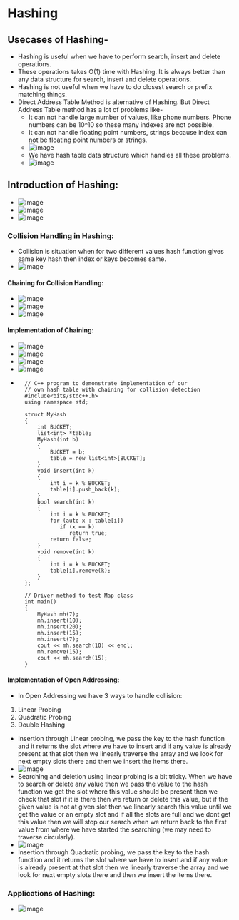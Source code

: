 # Hashing

## Usecases of Hashing-

- Hashing is useful when we have to perform search, insert and delete operations.
- These operations takes O(1) time with Hashing. It is always better than any data structure for search, insert and delete operations.
- Hashing is not useful when we have to do closest search or prefix matching things.
- Direct Address Table Method is alternative of Hashing. But Direct Address Table method has a lot of problems like-
  - It can not handle large number of values, like phone numbers. Phone numbers can be 10^10 so these many indexes are not possible.
  - It can not handle floating point numbers, strings because index can not be floating point numbers or strings.
  - ![image](https://github.com/shubham-156760530/DSA-Questions/assets/59314528/4d0a372f-457b-4c07-ac31-c95f011298ab)
  - We have hash table data structure which handles all these problems.
  - ![image](https://github.com/shubham-156760530/DSA-Questions/assets/59314528/948a9341-6629-43fa-8d5d-3e0a19d7b9e7)
## Introduction of Hashing:
  - ![image](https://github.com/shubham-156760530/DSA-Questions/assets/59314528/22fea65f-1042-4f40-8456-112a1a510c71)
  - ![image](https://github.com/shubham-156760530/DSA-Questions/assets/59314528/3e552b6a-4057-41c5-9ea6-98f1457d8549)
  - ![image](https://github.com/shubham-156760530/DSA-Questions/assets/59314528/aaf64e22-7c06-45a0-81a2-37968d41d28e)
### Collision Handling in Hashing:
  - Collision is situation when for two different values hash function gives same key hash then index or keys becomes same.
  - ![image](https://github.com/shubham-156760530/DSA-Questions/assets/59314528/7c0d318b-dc69-4b61-ae26-8a0a327f072e)
#### Chaining for Collision Handling:
  - ![image](https://github.com/shubham-156760530/DSA-Questions/assets/59314528/841ce21d-b077-4023-b301-68bd2554032b)
  - ![image](https://github.com/shubham-156760530/DSA-Questions/assets/59314528/a20b7eb2-6587-4989-81bc-61b081b93041)
  - ![image](https://github.com/shubham-156760530/DSA-Questions/assets/59314528/e4014230-9e9a-4905-8ff8-d4eb00f36653)
#### Implementation of Chaining:
  - ![image](https://github.com/shubham-156760530/DSA-Questions/assets/59314528/b36d78bc-5f41-4f2c-9fe0-d710cabe2e84)
  - ![image](https://github.com/shubham-156760530/DSA-Questions/assets/59314528/c6247958-a821-439e-9f4b-1ff22f16ac4f)
  - ![image](https://github.com/shubham-156760530/DSA-Questions/assets/59314528/97043738-e531-4219-945d-03e14b34adcc)
  - ![image](https://github.com/shubham-156760530/DSA-Questions/assets/59314528/0960efbf-0f7b-4f15-8d93-68f0ab4e5fc6)
  -       // C++ program to demonstrate implementation of our 
          // own hash table with chaining for collision detection 
          #include<bits/stdc++.h>
          using namespace std;
          
          struct MyHash
          {
              int BUCKET;
              list<int> *table;
              MyHash(int b)
              {
                  BUCKET = b;
                  table = new list<int>[BUCKET];
              }
              void insert(int k)
              {
                  int i = k % BUCKET;
                  table[i].push_back(k);
              }
              bool search(int k)
              {
                  int i = k % BUCKET;
                  for (auto x : table[i])
                     if (x == k)
                        return true;
                  return false;      
              }
              void remove(int k)
              {
                  int i = k % BUCKET;
                  table[i].remove(k);
              }
          };
          
          // Driver method to test Map class 
          int main() 
          { 
              MyHash mh(7);
              mh.insert(10);
              mh.insert(20);
              mh.insert(15);
              mh.insert(7);
              cout << mh.search(10) << endl;
              mh.remove(15);
              cout << mh.search(15);
          }

#### Implementation of Open Addressing:
  - In Open Addressing we have 3 ways to handle collision:
  1. Linear Probing
  2. Quadratic Probing
  3. Double Hashing
  - Insertion through Linear probing, we pass the key to the hash function and it returns the slot where we have to insert and if any value is already present at that slot then we linearly traverse the array and we look for next empty slots there and then we insert the items there.
  - ![image](https://github.com/shubham-156760530/DSA-Questions/assets/59314528/51456eb0-ab57-46d1-b1a8-2213afaaa893)
  - Searching and deletion using linear probing is a bit tricky. When we have to search or delete any value then we pass the value to the hash function we get the slot where this value should be present then we check that slot if it is there then we return or delete this value, but if the given value is not at given slot then we linearly search this value until we get the value or an empty slot and if all the slots are full and we dont get this value then we will stop our search when we return back to the first value from where we have started the searching (we may need to traverse circularly).
  - ![image](https://github.com/shubham-156760530/DSA-Questions/assets/59314528/a889c82d-90cf-464b-8924-b1d64c910820)
  - Insertion through Quadratic probing, we pass the key to the hash function and it returns the slot where we have to insert and if any value is already present at that slot then we linearly traverse the array and we look for next empty slots there and then we insert the items there.

### Applications of Hashing:
  - ![image](https://github.com/shubham-156760530/DSA-Questions/assets/59314528/a7298ad9-f7ea-4c75-a7d8-160866b67a01)

